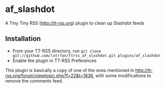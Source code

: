 af_slashdot
=================

A Tiny Tiny RSS (http://tt-rss.org) plugin to clean up Slashdot feeds

Installation
------------
 - From your TT-RSS directory, run
    `git clone git://github.com/lotrfan/ttrss_af_slashdot.git plugins/af_slashdot`
 - Enable the plugin in TT-RSS Preferences

This plugin is basically a copy of one of the ones mentioned in http://tt-rss.org/forum/viewtopic.php?f=22&t=1836, with some modifications to remove the comments feed.
